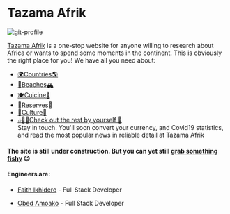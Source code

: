 # Tazama Afrik

![git-profile](https://user-images.githubusercontent.com/84608830/160656229-27cb5b34-1764-40dc-a4f0-d30a3a5b71a5.png)

[Tazama Afrik](tazama-afrik.github.io) is a one-stop website for anyone willing to research about Africa or wants to spend some moments in the continent.
This is obviously the right place for you!
We have all you need about:
- [🌍Countries🌎](http://tazama-afrik.github.io/html/countries.html)
- [🌅Beaches🏔](http://tazama-afrik.github.io/html/beaches.html)
- [🍽Cuicine🍔](http://tazama-afrik.github.io/html/cuisine.html)
- [🗻Reserves🌄](http://tazama-afrik.github.io/html/reserves.html)
- [👑Culture💎](http://tazama-afrik.github.io/html/culture.html)
- [🎶🎵🌺Check out the rest by yourself 🤗](http://tazama-afrik.github.io)  
 Stay in touch. You'll soon convert your currency, and Covid19 statistics, and read the most popular news in reliable detail at Tazama Afrik

#### The site is still under construction. But you can yet still [grab something fishy](https://tazama-afrik.github.io) 😉  

#### Engineers are:  

- [Faith Ikhidero](https://github.com/faitholo) - Full Stack Developer  

- [Obed Amoako](https://github.com/Obed101) - Full Stack Developer  
